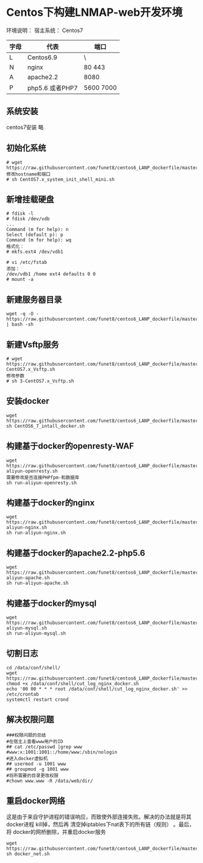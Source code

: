 # Centos下构建LNMAP-web开发环境

环境说明：
宿主系统： Centos7

| 字母| 代表 | 端口 |
|---|---|---|
| L | Centos6.9 | \ |
| N | nginx |80 443|
| A | apache2.2 | 8080 |
| P | php5.6 或者PHP7 |5600 7000 |

## 系统安装
centos7安装 略

## 初始化系统

```
# wget https://raw.githubusercontent.com/funet8/centos6_LANP_dockerfile/master/shell/CentOS7.x_system_init_shell_mini.sh
修改hostname和端口
# sh CentOS7.x_system_init_shell_mini.sh
```

## 新增挂载硬盘
```
# fdisk -l
# fdisk /dev/vdb
...
Command (m for help): n
Select (default p): p
Command (m for help): wq
格式化：
# mkfs.ext4 /dev/vdb1

# vi /etc/fstab 
添加：
/dev/vdb1 /home ext4 defaults 0 0 
# mount -a

```


## 新建服务器目录
```
wget -q -O - https://raw.githubusercontent.com/funet8/centos6_LANP_dockerfile/master/shell/create_dir.sh | bash -sh
```

## 新建Vsftp服务
```
# wget https://raw.githubusercontent.com/funet8/centos6_LANP_dockerfile/master/shell/3-CentOS7.x_Vsftp.sh
修改参数
# sh 3-CentOS7.x_Vsftp.sh
```


## 安装docker
```
wget https://raw.githubusercontent.com/funet8/centos6_LANP_dockerfile/master/shell/CentOS6_7_intall_docker.sh
sh CentOS6_7_intall_docker.sh
```


## 构建基于docker的openresty-WAF
```
wget https://raw.githubusercontent.com/funet8/centos6_LANP_dockerfile/master/shell/run-aliyun-openresty.sh
需要修改是否连接PHPfpm-和数据库
sh run-aliyun-openresty.sh
```

## 构建基于docker的nginx
```
wget https://raw.githubusercontent.com/funet8/centos6_LANP_dockerfile/master/shell/run-aliyun-nginx.sh
sh run-aliyun-nginx.sh
```

## 构建基于docker的apache2.2-php5.6
```
wget https://raw.githubusercontent.com/funet8/centos6_LANP_dockerfile/master/shell/run-aliyun-apache.sh
sh run-aliyun-apache.sh
```

## 构建基于docker的mysql
```
wget https://raw.githubusercontent.com/funet8/centos6_LANP_dockerfile/master/shell/run-aliyun-mysql.sh
sh run-aliyun-mysql.sh
```

## 切割日志

```
cd /data/conf/shell/
wget https://raw.githubusercontent.com/funet8/centos6_LANP_dockerfile/master/shell/cut_log_nginx_docker.sh
chmod +x /data/conf/shell/cut_log_nginx_docker.sh
echo '00 00 * * * root /data/conf/shell/cut_log_nginx_docker.sh' >> /etc/crontab
systemctl restart crond
```

## 解决权限问题
```
###权限问题的总结
#在宿主上查看www用户的ID
## cat /etc/passwd |grep www
#www:x:1001:1001::/home/www:/sbin/nologin
#进入docker虚拟机
## usermod -u 1001 www
## groupmod -g 1001 www
#将所需要的目录更改权限
#chown www.www -R /data/web/dir/
```


## 重启docker网络

这是由于来自守护进程的错误响应，而致使外部连接失败。解决的办法就是将其docker进程 kill掉，然后再 清空掉iptables下nat表下的所有链（规则） 。最后，将 docker的网桥删除，并重启docker服务
```
wget https://raw.githubusercontent.com/funet8/centos6_LANP_dockerfile/master/shell/docker_net.sh
sh docker_net.sh
```

